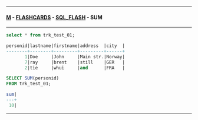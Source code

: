 
---

#### [M](https://github.com/ttltrk/TTT/blob/master/menu.md) - [FLASHCARDS](https://github.com/ttltrk/TTT/tree/master/FLASHCARDS/FLASHCARDS.md) - [SQL_FLASH](https://github.com/ttltrk/TTT/tree/master/FLASHCARDS/SQL_FLASH/SQL_FLASH.md) - SUM

---

```sql
select * from trk_test_01;

personid|lastname|firstname|address  |city  |
--------+--------+---------+---------+------+
       1|Doe     |John     |Main str.|Norway|
       7|ray     |brent    |still    |GER   |
       2|tie     |whui     |and      |FRA   |

SELECT SUM(personid)
FROM trk_test_01;

sum|
---+
 10|
```

---
